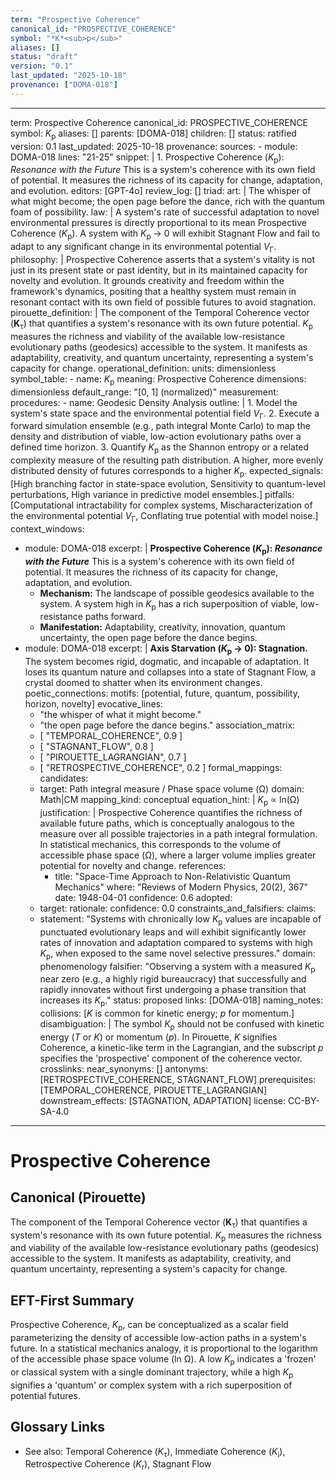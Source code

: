 ```yaml
---
term: "Prospective Coherence"
canonical_id: "PROSPECTIVE_COHERENCE"
symbol: "*K*<sub>p</sub>"
aliases: []
status: "draft"
version: "0.1"
last_updated: "2025-10-18"
provenance: ["DOMA-018"]
---
```


---
term: Prospective Coherence
canonical_id: PROSPECTIVE_COHERENCE
symbol: *K*<sub>p</sub>
aliases: []
parents: [DOMA-018]
children: []
status: ratified
version: 0.1
last_updated: 2025-10-18
provenance:
  sources:
    - module: DOMA-018
      lines: "21-25"
      snippet: |
        1. Prospective Coherence (*K*<sub>p</sub>): *Resonance with the Future*
        This is a system's coherence with its own field of potential. It measures the richness of its capacity for change, adaptation, and evolution.
  editors: [GPT-4o]
  review_log: []
triad:
  art: |
    The whisper of what might become; the open page before the dance, rich with the quantum foam of possibility.
  law: |
    A system's rate of successful adaptation to novel environmental pressures is directly proportional to its mean Prospective Coherence (*K*<sub>p</sub>). A system with *K*<sub>p</sub> → 0 will exhibit Stagnant Flow and fail to adapt to any significant change in its environmental potential *V*<sub>Γ</sub>.
  philosophy: |
    Prospective Coherence asserts that a system's vitality is not just in its present state or past identity, but in its maintained capacity for novelty and evolution. It grounds creativity and freedom within the framework's dynamics, positing that a healthy system must remain in resonant contact with its own field of possible futures to avoid stagnation.
pirouette_definition: |
  The component of the Temporal Coherence vector (**K**<sub>τ</sub>) that quantifies a system's resonance with its own future potential. *K*<sub>p</sub> measures the richness and viability of the available low-resistance evolutionary paths (geodesics) accessible to the system. It manifests as adaptability, creativity, and quantum uncertainty, representing a system's capacity for change.
operational_definition:
  units: dimensionless
  symbol_table:
    - name: *K*<sub>p</sub>
      meaning: Prospective Coherence
      dimensions: dimensionless
      default_range: "[0, 1] (normalized)"
  measurement:
    procedures:
      - name: Geodesic Density Analysis
        outline: |
          1. Model the system's state space and the environmental potential field *V*<sub>Γ</sub>.
          2. Execute a forward simulation ensemble (e.g., path integral Monte Carlo) to map the density and distribution of viable, low-action evolutionary paths over a defined time horizon.
          3. Quantify *K*<sub>p</sub> as the Shannon entropy or a related complexity measure of the resulting path distribution. A higher, more evenly distributed density of futures corresponds to a higher *K*<sub>p</sub>.
        expected_signals: [High branching factor in state-space evolution, Sensitivity to quantum-level perturbations, High variance in predictive model ensembles.]
        pitfalls: [Computational intractability for complex systems, Mischaracterization of the environmental potential *V*<sub>Γ</sub>, Conflating true potential with model noise.]
context_windows:
  - module: DOMA-018
    excerpt: |
      **Prospective Coherence (*K*<sub>p</sub>): *Resonance with the Future***
      This is a system's coherence with its own field of potential. It measures the richness of its capacity for change, adaptation, and evolution.
      *   **Mechanism:** The landscape of possible geodesics available to the system. A system high in *K*<sub>p</sub> has a rich superposition of viable, low-resistance paths forward.
      *   **Manifestation:** Adaptability, creativity, innovation, quantum uncertainty, the open page before the dance begins.
  - module: DOMA-018
    excerpt: |
      **Axis Starvation (*K*<sub>p</sub> → 0): Stagnation.** The system becomes rigid, dogmatic, and incapable of adaptation. It loses its quantum nature and collapses into a state of Stagnant Flow, a crystal doomed to shatter when its environment changes.
poetic_connections:
  motifs: [potential, future, quantum, possibility, horizon, novelty]
  evocative_lines:
    - "the whisper of what it might become."
    - "the open page before the dance begins."
  association_matrix:
    - [ "TEMPORAL_COHERENCE", 0.9 ]
    - [ "STAGNANT_FLOW", 0.8 ]
    - [ "PIROUETTE_LAGRANGIAN", 0.7 ]
    - [ "RETROSPECTIVE_COHERENCE", 0.2 ]
formal_mappings:
  candidates:
    - target: Path integral measure / Phase space volume (Ω)
      domain: Math|CM
      mapping_kind: conceptual
      equation_hint: |
        *K*<sub>p</sub> ∝ ln(Ω)
      justification: |
        Prospective Coherence quantifies the richness of available future paths, which is conceptually analogous to the measure over all possible trajectories in a path integral formulation. In statistical mechanics, this corresponds to the volume of accessible phase space (Ω), where a larger volume implies greater potential for novelty and change.
      references:
        - title: "Space-Time Approach to Non-Relativistic Quantum Mechanics"
          where: "Reviews of Modern Physics, 20(2), 367"
          date: 1948-04-01
      confidence: 0.6
  adopted:
    - target:
      rationale:
      confidence: 0.0
constraints_and_falsifiers:
  claims:
    - statement: "Systems with chronically low *K*<sub>p</sub> values are incapable of punctuated evolutionary leaps and will exhibit significantly lower rates of innovation and adaptation compared to systems with high *K*<sub>p</sub>, when exposed to the same novel selective pressures."
      domain: phenomenology
      falsifier: "Observing a system with a measured *K*<sub>p</sub> near zero (e.g., a highly rigid bureaucracy) that successfully and rapidly innovates without first undergoing a phase transition that increases its *K*<sub>p</sub>."
      status: proposed
      links: [DOMA-018]
naming_notes:
  collisions: [*K* is common for kinetic energy; *p* for momentum.]
  disambiguation: |
    The symbol *K*<sub>p</sub> should not be confused with kinetic energy (*T* or *K*) or momentum (*p*). In Pirouette, *K* signifies Coherence, a kinetic-like term in the Lagrangian, and the subscript *p* specifies the 'prospective' component of the coherence vector.
crosslinks:
  near_synonyms: []
  antonyms: [RETROSPECTIVE_COHERENCE, STAGNANT_FLOW]
  prerequisites: [TEMPORAL_COHERENCE, PIROUETTE_LAGRANGIAN]
  downstream_effects: [STAGNATION, ADAPTATION]
license: CC-BY-SA-4.0
---

# Prospective Coherence

## Canonical (Pirouette)
The component of the Temporal Coherence vector (**K**<sub>τ</sub>) that quantifies a system's resonance with its own future potential. *K*<sub>p</sub> measures the richness and viability of the available low-resistance evolutionary paths (geodesics) accessible to the system. It manifests as adaptability, creativity, and quantum uncertainty, representing a system's capacity for change.

## EFT-First Summary
Prospective Coherence, *K*<sub>p</sub>, can be conceptualized as a scalar field parameterizing the density of accessible low-action paths in a system's future. In a statistical mechanics analogy, it is proportional to the logarithm of the accessible phase space volume (ln Ω). A low *K*<sub>p</sub> indicates a 'frozen' or classical system with a single dominant trajectory, while a high *K*<sub>p</sub> signifies a 'quantum' or complex system with a rich superposition of potential futures.

## Glossary Links
- See also: Temporal Coherence (*K*<sub>τ</sub>), Immediate Coherence (*K*<sub>i</sub>), Retrospective Coherence (*K*<sub>r</sub>), Stagnant Flow